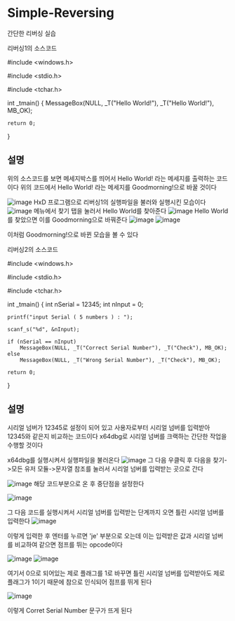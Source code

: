 # Simple-Reversing
간단한 리버싱 실습

리버싱1의 소스코드

#include <windows.h>

#include <stdio.h>

#include <tchar.h>

int _tmain()
{
	MessageBox(NULL, _T("Hello World!"), _T("Hello World!"), MB_OK);
 
	return 0;
}

## 설명
위의 소스코드를 보면 메세지박스를 띄어서 Hello World! 라는 메세지를 출력하는 코드이다
위의 코드에서 Hello World! 라는 메세지를 Goodmorning!으로 바꿀 것이다

![image](https://github.com/dbs1339/Simple-Reversing/assets/128207214/616b6e23-e98d-469e-892e-09da993a6f2e)
HxD 프로그램으로 리버싱1의 실행파일을 불러와 실행시킨 모습이다
![image](https://github.com/dbs1339/Simple-Reversing/assets/128207214/69627351-ba37-4599-b222-7e8a534698fd)
메뉴에서 찾기 탭을 눌러서 Hello World를 찾아준다
![image](https://github.com/dbs1339/Simple-Reversing/assets/128207214/b1b13047-596e-4538-b7d9-8634f5b5125b)
Hello World를 찾았으면 이를 Goodmorning으로 바꿔준다
![image](https://github.com/dbs1339/Simple-Reversing/assets/128207214/3bd6364f-17a6-46ba-b0cc-5769c3ad31b9)
![image](https://github.com/dbs1339/Simple-Reversing/assets/128207214/c52a34df-be8a-46fe-ade8-91c811bdebf9)


이처럼 Goodmorning!으로 바뀐 모습을 볼 수 있다

리버싱2의 소스코드

#include <windows.h>

#include <stdio.h>

#include <tchar.h>

int _tmain()
{
	int nSerial = 12345;
	int nInput = 0;

	printf("input Serial ( 5 numbers ) : ");

	scanf_s("%d", &nInput);

	if (nSerial == nInput)
		MessageBox(NULL, _T("Correct Serial Number"), _T("Check"), MB_OK);
	else
		MessageBox(NULL, _T("Wrong Serial Number"), _T("Check"), MB_OK);

	return 0;
}

## 설명
시리얼 넘버가 12345로 설정이 되어 있고 사용자로부터 시리얼 넘버를 입력받아 12345와 같은지 비교하는 코드이다
x64dbg로 시리얼 넘버를 크랙하는 간단한 작업을 수행할 것이다

x64dbg를 실행시켜서 실행파일을 불러온다
![image](https://github.com/dbs1339/Simple-Reversing/assets/128207214/1c6aae8d-c573-48cd-aabf-913d1b7756ae)
그 다음 우클릭 후 다음을 찾기->모든 유저 모듈->문자열 참조를 눌러서 시리얼 넘버를 입력받는 곳으로 간다

![image](https://github.com/dbs1339/Simple-Reversing/assets/128207214/a40413bd-22f2-4f90-a495-2999e7e87dfe)
해당 코드부분으로 온 후 중단점을 설정한다

![image](https://github.com/dbs1339/Simple-Reversing/assets/128207214/95d936c3-8603-495c-80b0-65c49a232847)

그 다음 코드를 실행시켜서 시리얼 넘버를 입력받는 단계까지 오면 틀린 시리얼 넘버를 입력한다
![image](https://github.com/dbs1339/Simple-Reversing/assets/128207214/91d3b7c7-9a89-4bb1-aa58-8e45327f7482)

이렇게 입력한 후 엔터를 누르면 'je' 부분으로 오는데 이는 입력받은 값과 시리얼 넘버를 비교하여 같으면 점프를 뛰는 opcode이다

![image](https://github.com/dbs1339/Simple-Reversing/assets/128207214/da3fcf61-929f-4370-b2b2-3cf9af8ef469)
![image](https://github.com/dbs1339/Simple-Reversing/assets/128207214/66cad0e0-df2f-41d3-98fc-e5297330a49f)

여기서 0으로 되어있는 제로 플래그를 1로 바꾸면 틀린 시리얼 넘버를 입력받아도 제로 플래그가 1이기 때문에 참으로 인식되어 점프를 뛰게 된다

![image](https://github.com/dbs1339/Simple-Reversing/assets/128207214/78051c63-21d0-4e28-890c-f0969108df78)

이렇게 Corret Serial Number 문구가 뜨게 된다

